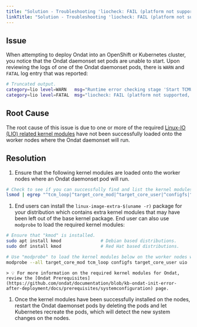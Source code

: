 ```yaml
---
title: "Solution - Troubleshooting 'liocheck: FAIL (platform not supported, see previous error messages)' Error Message After Deploying Ondat"
linkTitle: "Solution - Troubleshooting 'liocheck: FAIL (platform not supported, see previous error messages)' Error Message After Deploying Ondat"
---
```


## Issue

When attempting to deploy Ondat into an OpenShift or Kubernetes cluster, you notice that the Ondat daemonset set pods are unable to start. Upon reviewing the logs of one of the Ondat daemonset pods, there is `WARN` and `FATAL` log entry that was reported:

```bash
# Truncated output.
category=lio level=WARN   msg="Runtime error checking stage 'Start TCMU and create device': /sys/module/target_core_user is missing, is kernel configfs present and target_core_user loaded?"
category=lio level=FATAL  msg="liocheck: FAIL (platform not supported, see previous error messages)"
```

## Root Cause

The root cause of this issue is due to one or more of the required [Linux-IO (LIO) related kernel modules](https://en.wikipedia.org/wiki/LIO_%28SCSI_target%29) have not been successfully loaded onto the worker nodes where the Ondat daemonset will run.

## Resolution

1. Ensure that the following kernel modules are loaded onto the worker nodes where an Ondat daemonset pod will run.

 ```bash
 # Check to see if you can successfully find and list the kernel modules that are required for Ondat to run.
 lsmod | egrep "^tcm_loop|^target_core_mod|^target_core_user|^configfs|^uio"
 ```

1. End users can install the `linux-image-extra-$(uname -r)` package for your distribution which contains extra kernel modules that may have been left out of the base kernel package. End user can also use `modprobe` to load the required kernel modules:

 ```bash
 # Ensure that "kmod" is installed.
 sudo apt install kmod               # Debian based distributions.
 sudo dnf install kmod               # Red Hat based distributions.

 # Use "modprobe" to load the kernel modules below on the worker nodes were Ondat will run.
 modprobe --all target_core_mod tcm_loop configfs target_core_user uio
 ```

    > 💡 For more information on the required kernel modules for Ondat, review the [Ondat Prerequisites](https://github.com/ondat/documentation/blob/kb-ondat-init-error-after-deployment/docs/prerequisites/systemconfiguration) page.

1. Once the kernel modules have been successfully installed on the nodes, restart the Ondat daemonset pods by deleting the pods and let Kubernetes recreate the pods, which will detect the new system changes on the nodes.
